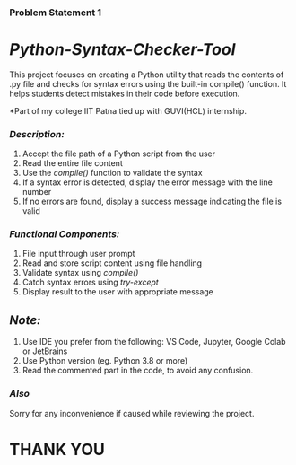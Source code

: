 ### Problem Statement 1
# *Python-Syntax-Checker-Tool*

This project focuses on creating a Python utility that reads the contents of .py file and checks for syntax errors using the built-in compile() function. It helps students detect mistakes in their code before execution.

*Part of my college IIT Patna tied up with GUVI(HCL) internship.

### *Description:*

1. Accept the file path of a Python script from the user
2. Read the entire file content
3. Use the *compile()* function to validate the syntax
4. If a syntax error is detected, display the error message with the line number
5. If no errors are found, display a success message indicating the file is valid

### *Functional Components:*

1. File input through user prompt
2. Read and store script content using file handling
3. Validate syntax using *compile()*
4. Catch syntax errors using *try-except*
5. Display result to the user with appropriate message

## *Note:*

1. Use IDE you prefer from the following: VS Code, Jupyter, Google Colab or JetBrains
2. Use Python version (eg. Python 3.8 or more)
3. Read the commented part in the code, to avoid any confusion.

### *Also*
Sorry for any inconvenience if caused while reviewing the project.

# THANK YOU

